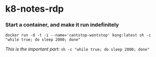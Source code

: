 # k8-notes-rdp

### Start a container, and make it run indefinitely
`docker run -d -t -i --name='cantstop-wontstop' kong:latest sh -c "while true; do sleep 2000; done"`

*This is the important part:* `sh -c "while true; do sleep 2000; done"`
